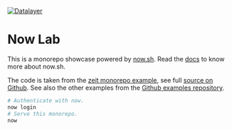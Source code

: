 [![Datalayer](https://docs.datalayer.io/logo/datalayer-25.svg)](https://datalayer.io)

# Now Lab

This is a monorepo showcase powered by [now.sh](https://zeit.co/now). Read the [docs](https://zeit.co/docs) to know more about now.sh.

The code is taken from the [zeit monorepo example](https://zeit.co/examples/monorepo), see full [source on Github](https://github.com/zeit/now-examples/tree/master/monorepo). See also the other examples from the [Github examples repository](https://github.com/zeit/now-examples).

```bash
# Authenticate with now.
now login
# Serve this monorepo.
now
```
